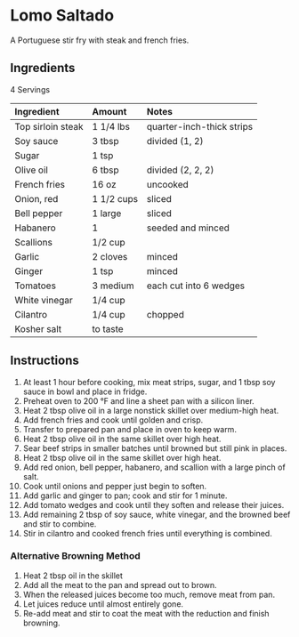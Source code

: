 Lomo Saltado
============

A Portuguese stir fry with steak and french fries.

Ingredients
-----------

4 Servings

| Ingredient        | Amount     | Notes                     |
|:------------------|:-----------|:--------------------------|
| Top sirloin steak | 1 1/4 lbs  | quarter-inch-thick strips |
| Soy sauce         | 3 tbsp     | divided (1, 2)            |
| Sugar             | 1 tsp      |                           |
| Olive oil         | 6 tbsp     | divided (2, 2, 2)         |
| French fries      | 16 oz      | uncooked                  |
| Onion, red        | 1 1/2 cups | sliced                    |
| Bell pepper       | 1 large    | sliced                    |
| Habanero          | 1          | seeded and minced         |
| Scallions         | 1/2 cup    |                           |
| Garlic            | 2 cloves   | minced                    |
| Ginger            | 1 tsp      | minced                    |
| Tomatoes          | 3 medium   | each cut into 6 wedges    |
| White vinegar     | 1/4 cup    |                           |
| Cilantro          | 1/4 cup    | chopped                   |
| Kosher salt       | to taste   |                           |


Instructions
------------

1. At least 1 hour before cooking, mix meat strips, sugar, and 1 tbsp soy sauce in bowl and place in fridge.
2. Preheat oven to 200 °F and line a sheet pan with a silicon liner.
3. Heat 2 tbsp olive oil in a large nonstick skillet over medium-high heat.
4. Add french fries and cook until golden and crisp.
5. Transfer to prepared pan and place in oven to keep warm.
6. Heat 2 tbsp olive oil in the same skillet over high heat.
7. Sear beef strips in smaller batches until browned but still pink in places.
8. Heat 2 tbsp olive oil in the same skillet over high heat.
9. Add red onion, bell pepper, habanero, and scallion with a large pinch of salt.
10. Cook until onions and pepper just begin to soften.
11. Add garlic and ginger to pan; cook and stir for 1 minute.
12. Add tomato wedges and cook until they soften and release their juices.
13. Add remaining 2 tbsp of soy sauce, white vinegar, and the browned beef and stir to combine.
14. Stir in cilantro and cooked french fries until everything is combined.

### Alternative Browning Method

1. Heat 2 tbsp oil in the skillet
2. Add all the meat to the pan and spread out to brown.
3. When the released juices become too much, remove meat from pan.
4. Let juices reduce until almost entirely gone.
5. Re-add meat and stir to coat the meat with the reduction and finish browning.
